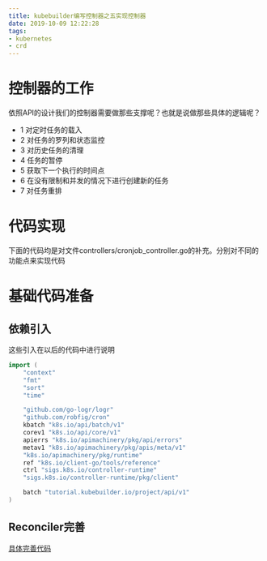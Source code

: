 ```yaml
---
title: kubebuilder编写控制器之五实现控制器
date: 2019-10-09 12:22:28
tags:
- kubernetes
- crd
---
```


# 控制器的工作

依照API的设计我们的控制器需要做那些支撑呢？也就是说做那些具体的逻辑呢？

- 1 对定时任务的载入
- 2 对任务的罗列和状态监控
- 3 对历史任务的清理
- 4 任务的暂停
- 5 获取下一个执行的时间点
- 6 在没有限制和并发的情况下进行创建新的任务
- 7 对任务重排

<!--more-->


# 代码实现

下面的代码均是对文件controllers/cronjob_controller.go的补充。分别对不同的功能点来实现代码

# 基础代码准备

## 依赖引入

这些引入在以后的代码中进行说明

```go
import (
    "context"
    "fmt"
    "sort"
    "time"

    "github.com/go-logr/logr"
    "github.com/robfig/cron"
    kbatch "k8s.io/api/batch/v1"
    corev1 "k8s.io/api/core/v1"
    apierrs "k8s.io/apimachinery/pkg/api/errors"
    metav1 "k8s.io/apimachinery/pkg/apis/meta/v1"
    "k8s.io/apimachinery/pkg/runtime"
    ref "k8s.io/client-go/tools/reference"
    ctrl "sigs.k8s.io/controller-runtime"
    "sigs.k8s.io/controller-runtime/pkg/client"

    batch "tutorial.kubebuilder.io/project/api/v1"
)
```

## Reconciler完善

[具体完善代码](https://github.com/sunnoy/CronJob/blob/master/controllers/cronjob_controller.go)